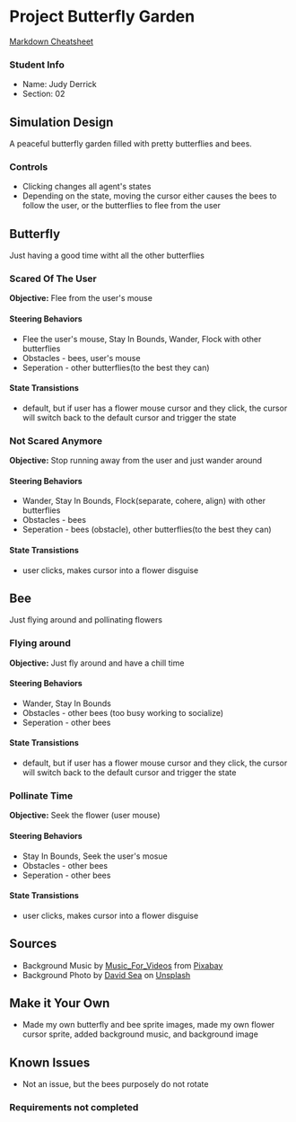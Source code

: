 # Project Butterfly Garden

[Markdown Cheatsheet](https://github.com/adam-p/markdown-here/wiki/Markdown-Here-Cheatsheet)

### Student Info

-   Name: Judy Derrick
-   Section: 02

## Simulation Design

A peaceful butterfly garden filled with pretty butterflies and bees.

### Controls
- Clicking changes all agent's states
- Depending on the state, moving the cursor either causes the bees to follow the user, or the butterflies to flee from the user

## Butterfly

Just having a good time witht all the other butterflies

### Scared Of The User

**Objective:** Flee from the user's mouse

#### Steering Behaviors

- Flee the user's mouse, Stay In Bounds, Wander, Flock with other butterflies
- Obstacles - bees, user's mouse
- Seperation - other butterflies(to the best they can)
   
#### State Transistions

- default, but if user has a flower mouse cursor and they click, the cursor will switch back to the default cursor and trigger the state
   
### Not Scared Anymore

**Objective:** Stop running away from the user and just wander around

#### Steering Behaviors

- Wander, Stay In Bounds, Flock(separate, cohere, align) with other butterflies
- Obstacles - bees
- Seperation - bees (obstacle), other butterflies(to the best they can)
   
#### State Transistions

- user clicks, makes cursor into a flower disguise

## Bee

Just flying around and pollinating flowers

### Flying around

**Objective:** Just fly around and have a chill time

#### Steering Behaviors

- Wander, Stay In Bounds
- Obstacles - other bees (too busy working to socialize)
- Seperation - other bees
   
#### State Transistions

- default, but if user has a flower mouse cursor and they click, the cursor will switch back to the default cursor and trigger the state
   
### Pollinate Time

**Objective:** Seek the flower (user mouse)

#### Steering Behaviors

- Stay In Bounds, Seek the user's mosue
- Obstacles - other bees
- Seperation - other bees
   
#### State Transistions

- user clicks, makes cursor into a flower disguise

## Sources

-   Background Music by <a href="https://pixabay.com/users/music_for_videos-26992513/?utm_source=link-attribution&amp;utm_medium=referral&amp;utm_campaign=music&amp;utm_content=112623">Music_For_Videos</a> from <a href="https://pixabay.com/music//?utm_source=link-attribution&amp;utm_medium=referral&amp;utm_campaign=music&amp;utm_content=112623">Pixabay</a>
-   Background Photo by <a href="https://unsplash.com/it/@david_sea?utm_source=unsplash&utm_medium=referral&utm_content=creditCopyText">David Sea</a> on <a href="https://unsplash.com/photos/8fiU55KXLKU?utm_source=unsplash&utm_medium=referral&utm_content=creditCopyText">Unsplash</a>

## Make it Your Own

- Made my own butterfly and bee sprite images, made my own flower cursor sprite, added background music, and background image

## Known Issues

- Not an issue, but the bees purposely do not rotate

### Requirements not completed



